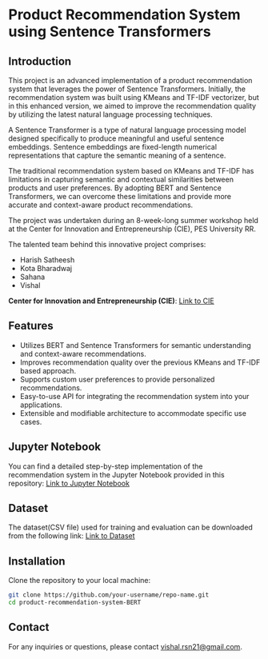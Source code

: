 # Product Recommendation System using Sentence Transformers

## Introduction

This project is an advanced implementation of a product recommendation system that leverages the power of Sentence Transformers. Initially, the recommendation system was built using KMeans and TF-IDF vectorizer, but in this enhanced version, we aimed to improve the recommendation quality by utilizing the latest natural language processing techniques.

A Sentence Transformer is a type of natural language processing model designed specifically to produce meaningful and useful sentence embeddings. Sentence embeddings are fixed-length numerical representations that capture the semantic meaning of a sentence.

The traditional recommendation system based on KMeans and TF-IDF has limitations in capturing semantic and contextual similarities between products and user preferences. By adopting BERT and Sentence Transformers, we can overcome these limitations and provide more accurate and context-aware product recommendations.

The project was undertaken during an 8-week-long summer workshop held at the Center for Innovation and Entrepreneurship (CIE), PES University RR.

The talented team behind this innovative project comprises:

- Harish Satheesh
- Kota Bharadwaj
- Sahana
- Vishal

**Center for Innovation and Entrepreneurship (CIE)**: [Link to CIE](https://cie.pes.edu/)

## Features

- Utilizes BERT and Sentence Transformers for semantic understanding and context-aware recommendations.
- Improves recommendation quality over the previous KMeans and TF-IDF based approach.
- Supports custom user preferences to provide personalized recommendations.
- Easy-to-use API for integrating the recommendation system into your applications.
- Extensible and modifiable architecture to accommodate specific use cases.

## Jupyter Notebook

You can find a detailed step-by-step implementation of the recommendation system in the Jupyter Notebook provided in this repository: [Link to Jupyter Notebook](https://github.com/VishalS-HK/product-recommendation-system-BERT/blob/main/Product_Recommendation_System_BERT.ipynb)

## Dataset

The dataset(CSV file) used for training and evaluation can be downloaded from the following link: [Link to Dataset](https://github.com/VishalS-HK/product-recommendation-system-BERT/tree/main/data)


## Installation
Clone the repository to your local machine:

```bash
git clone https://github.com/your-username/repo-name.git
cd product-recommendation-system-BERT
```

## Contact
For any inquiries or questions, please contact vishal.rsn21@gmail.com.
